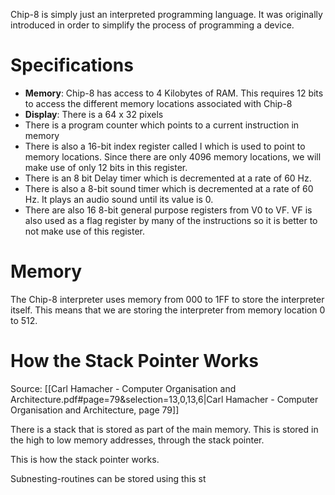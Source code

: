 Chip-8 is simply just an interpreted programming language. It was originally introduced in order to simplify the process of programming a device. 
# Specifications
- **Memory**: Chip-8 has access to 4 Kilobytes of RAM. This requires 12 bits to access the different memory locations associated with Chip-8
- **Display**: There is a 64 x 32 pixels
- There is a program counter which points to a current instruction in memory
- There is also a 16-bit index register called I which is used to point to memory locations. Since there are only 4096 memory locations, we will make use  of only 12 bits in this register.
- There is an 8 bit Delay timer which is decremented at a rate of 60 Hz. 
- There is also a 8-bit sound timer which is decremented at a rate of 60 Hz. It plays an audio sound until its value is 0. 
- There are also 16 8-bit general purpose registers from V0 to VF. VF is also used as a flag register by many of the instructions so it is better to not make use of this register.
# Memory
The Chip-8 interpreter uses memory from 000 to 1FF to store the interpreter itself. This means that we are storing the interpreter from memory location 0 to 512. 
# How the Stack Pointer Works
Source: [[Carl Hamacher - Computer Organisation and Architecture.pdf#page=79&selection=13,0,13,6|Carl Hamacher - Computer Organisation and Architecture, page 79]]

There is a stack that is stored as part of the main memory. This is stored in the high to low memory addresses, through the stack pointer.

This is how the stack pointer works.

Subnesting-routines can be stored using this st